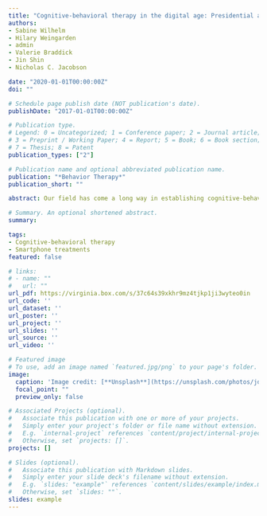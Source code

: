 ```yaml
---
title: "Cognitive-behavioral therapy in the digital age: Presidential address"
authors:
- Sabine Wilhelm
- Hilary Weingarden
- admin
- Valerie Braddick
- Jin Shin
- Nicholas C. Jacobson

date: "2020-01-01T00:00:00Z"
doi: ""

# Schedule page publish date (NOT publication's date).
publishDate: "2017-01-01T00:00:00Z"

# Publication type.
# Legend: 0 = Uncategorized; 1 = Conference paper; 2 = Journal article;
# 3 = Preprint / Working Paper; 4 = Report; 5 = Book; 6 = Book section;
# 7 = Thesis; 8 = Patent
publication_types: ["2"]

# Publication name and optional abbreviated publication name.
publication: "*Behavior Therapy*"
publication_short: ""

abstract: Our field has come a long way in establishing cognitive-behavioral therapy as the empirically supported treatment of choice for a wide range of mental and behavioral health problems. Nevertheless, most individuals with mental disorders do not receive any care at all, and those who do often have difficulty accessing care that is consistently high in quality. Addressing these issues is complex and costly and thus progress has been slow. We are entering an exciting stage in which emerging technologies might offer novel solutions to the treatment gap. This paper discusses a number of technology-enabled solutions to our field’s challenges, including Internet-based and smartphone-based cognitive-behavioral therapy. Nevertheless, we must remain attentive to potential pitfalls of these emerging technologies. The paper incorporates suggestions for how the field may approach these potential pitfalls and provides a vision for how we might develop powerful, scalable, precisely timed, personalized interventions to enhance global mental health.

# Summary. An optional shortened abstract.
summary: 

tags:
- Cognitive-behavioral therapy
- Smartphone treatments
featured: false

# links:
# - name: ""
#   url: ""
url_pdf: https://virginia.box.com/s/37c64s39xkhr9mz4tjkp1ji3wyteo0in
url_code: ''
url_dataset: ''
url_poster: ''
url_project: ''
url_slides: ''
url_source: ''
url_video: ''

# Featured image
# To use, add an image named `featured.jpg/png` to your page's folder. 
image:
  caption: 'Image credit: [**Unsplash**](https://unsplash.com/photos/jdD8gXaTZsc)'
  focal_point: ""
  preview_only: false

# Associated Projects (optional).
#   Associate this publication with one or more of your projects.
#   Simply enter your project's folder or file name without extension.
#   E.g. `internal-project` references `content/project/internal-project/index.md`.
#   Otherwise, set `projects: []`.
projects: []

# Slides (optional).
#   Associate this publication with Markdown slides.
#   Simply enter your slide deck's filename without extension.
#   E.g. `slides: "example"` references `content/slides/example/index.md`.
#   Otherwise, set `slides: ""`.
slides: example
---
```

